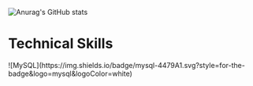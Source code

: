 ![Anurag's GitHub stats](https://github-readme-stats.vercel.app/api?username=GaneshMacharla)
<h1>Technical Skills</h1>
![MySQL](https://img.shields.io/badge/mysql-4479A1.svg?style=for-the-badge&logo=mysql&logoColor=white)